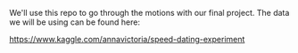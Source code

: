 We'll use this repo to go through the motions with our final project. The data we will be using can be found here:

https://www.kaggle.com/annavictoria/speed-dating-experiment
